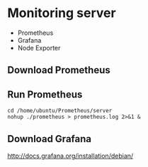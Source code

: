 # Monitoring server

 - Prometheus
 - Grafana
 - Node Exporter

## Download Prometheus


## Run Prometheus

```
cd /home/ubuntu/Prometheus/server
nohup ./prometheus > prometheus.log 2>&1 &
```


## Download Grafana 

http://docs.grafana.org/installation/debian/